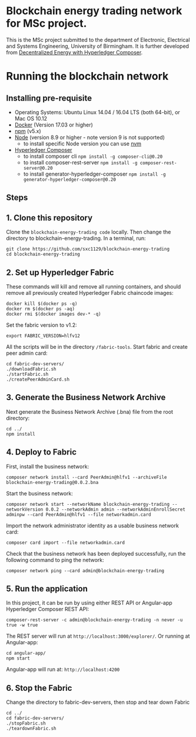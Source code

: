 # Blockchain energy trading network for MSc project.
This is the MSc project submitted to the department of Electronic, Electrical and Systems Engineering, University of Birmingham. It is further developed from [Decentralized Energy with Hyperledger Composer](https://github.com/IBM/Decentralized-Energy-Composer).

# Running the blockchain network
## Installing pre-requisite
- Operating Systems: Ubuntu Linux 14.04 / 16.04 LTS (both 64-bit), or Mac OS 10.12
- [Docker](https://www.docker.com/) (Version 17.03 or higher)
- [npm](https://www.npmjs.com/)  (v5.x)
- [Node](https://nodejs.org/en/) (version 8.9 or higher - note version 9 is not supported)
  * to install specific Node version you can use [nvm](https://davidwalsh.name/nvm)
- [Hyperledger Composer](https://hyperledger.github.io/composer/v0.19/installing/development-tools.html)
  * to install composer cli
    `npm install -g composer-cli@0.20`
  * to install composer-rest-server
    `npm install -g composer-rest-server@0.20`
  * to install generator-hyperledger-composer
    `npm install -g generator-hyperledger-composer@0.20`
    
## Steps 
## 1. Clone this repository
Clone the `blockchain-energy-trading code` locally. Then change the directory to blockchain-energy-trading.
In a terminal, run:
```
git clone https://github.com/sxc1129/blockchain-energy-trading
cd blockchain-energy-trading
```

## 2. Set up Hyperledger Fabric
These commands will kill and remove all running containers, and should remove all previously created Hyperledger Fabric chaincode images:
```none
docker kill $(docker ps -q)
docker rm $(docker ps -aq)
docker rmi $(docker images dev-* -q)
```
Set the fabric version to v1.2:
```
export FABRIC_VERSION=hlfv12
```
All the scripts will be in the directory `/fabric-tools`.  Start fabric and create peer admin card:
```
cd fabric-dev-servers/
./downloadFabric.sh
./startFabric.sh
./createPeerAdminCard.sh
```

## 3. Generate the Business Network Archive
Next generate the Business Network Archive (.bna) file from the root directory:
```
cd ../
npm install
```

## 4. Deploy to Fabric
First, install the business network:
```
composer network install --card PeerAdmin@hlfv1 --archiveFile blockchain-energy-trading@0.0.2.bna
```
Start the business network:
```
composer network start --networkName blockchain-energy-trading --networkVersion 0.0.2 --networkAdmin admin --networkAdminEnrollSecret adminpw --card PeerAdmin@hlfv1 --file networkadmin.card
```
Import the network administrator identity as a usable business network card:
```
composer card import --file networkadmin.card
```
Check that the business network has been deployed successfully, run the following command to ping the network:
```
composer network ping --card admin@blockchain-energy-trading
```

## 5. Run the application
In this project, it can be run by using either REST API or Angular-app
Hyperledger Composer REST API:
```
composer-rest-server -c admin@blockchain-energy-trading -n never -u true -w true
```
The REST server will run at `http://localhost:3000/explorer/`.
Or running at Angular-app:
```
cd angular-app/
npm start
```
Angular-app will run at: `http://localhost:4200` 

## 6. Stop the Fabric
Change the directory to fabric-dev-servers, then stop and tear down Fabric
```
cd ../
cd fabric-dev-servers/
./stopFabric.sh
./teardownFabric.sh
```
